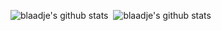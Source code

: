 <img src="https://github-readme-stats.vercel.app/api/top-langs/?username=blaadje&layout=compact&langs_count=10" alt="blaadje's github stats"/>&nbsp;&nbsp;<img src="https://github-readme-stats.vercel.app/api?username=blaadje&show_icons=true&theme=tokyonight&include_all_commit=trues&count_private=true" alt="blaadje's github stats"/>
